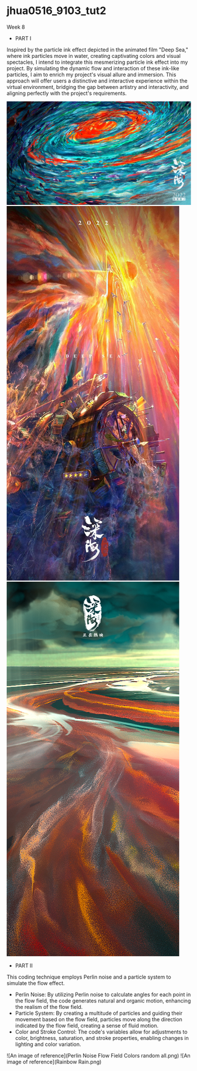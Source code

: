 # jhua0516_9103_tut2

Week 8

- PART I

Inspired by the particle ink effect depicted in the animated film "Deep Sea," where ink particles move in water, creating captivating colors and visual spectacles, I intend to integrate this mesmerizing particle ink effect into my project. By simulating the dynamic flow and interaction of these ink-like particles, I aim to enrich my project's visual allure and immersion. This approach will offer users a distinctive and interactive experience within the virtual environment, bridging the gap between artistry and interactivity, and aligning perfectly with the project's requirements.

![An image of DEEP SEA](shenhai1.jpg)
![An image of DEEP SEA](shenhai2.jpg)
![An image of DEEP SEA](shenhai3.jpg)


- PART II

This coding technique employs Perlin noise and a particle system to simulate the flow effect.
  - Perlin Noise: By utilizing Perlin noise to calculate angles for each point in the flow field, the code generates natural and organic motion, enhancing the realism of the flow field.
  - Particle System: By creating a multitude of particles and guiding their movement based on the flow field, particles move along the direction indicated by the flow field, creating a sense of fluid motion.
  - Color and Stroke Control: The code's variables allow for adjustments to color, brightness, saturation, and stroke properties, enabling changes in lighting and color variation.

![An image of reference](Perlin Noise Flow Field Colors random all.png)
![An image of reference](Rainbow Rain.png)
